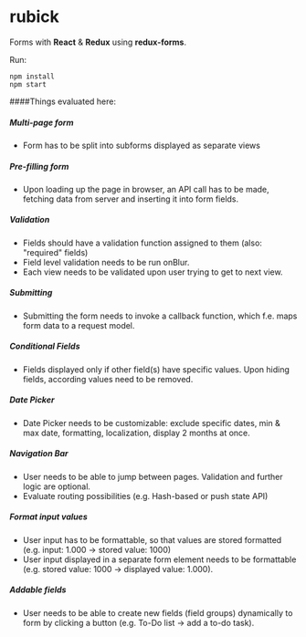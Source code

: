 # rubick
Forms with **React** &amp; **Redux** using **redux-forms**.

Run:

    npm install
    npm start

####Things evaluated here:


##### Multi-page form
* Form has to be split into subforms displayed as separate views

##### Pre-filling form
* Upon loading up the page in browser, an API call has to be made,
fetching data from server and inserting it into form fields.

##### Validation
* Fields should have a validation function assigned to them (also: "required" fields)
* Field level validation needs to be run onBlur.
* Each view needs to be validated upon user trying to get to next view.

##### Submitting
* Submitting the form needs to invoke a callback function, which f.e.
maps form data to a request model.

##### Conditional Fields
* Fields displayed only if other field(s) have specific values. Upon hiding fields, according values need to be removed.

##### Date Picker
* Date Picker needs to be customizable:
exclude specific dates, min & max date, formatting, localization, display 2 months at once.

##### Navigation Bar
* User needs to be able to jump between pages. Validation and further logic are optional.
* Evaluate routing possibilities (e.g. Hash-based or push state API)

##### Format input values
* User input has to be formattable, so that values are stored formatted
(e.g. input: 1.000 -> stored value: 1000)
* User input displayed in a separate form element needs to be formattable
(e.g. stored value: 1000 -> displayed value: 1.000).

##### Addable fields
* User needs to be able to create new fields (field groups) dynamically
to form by clicking a button (e.g. To-Do list -> add a to-do task). 